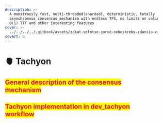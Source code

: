 ```yaml
---
description: >-
  A monstrously fast, multi-threaded(sharded), deterministic, totally
  asynchronous consensus mechanism with endless TPS, no limits on validators,
  O(1) TTF and other interesting features
cover: >-
  ../../../../.gitbook/assets/zakat-solntse-gorod-neboskreby-zdaniia-city-art-fantastika-2.jpg
coverY: 0
---
```


# 🫀 Tachyon

## <mark style="color:red;">**General description of the consensus mechanism**</mark>

## <mark style="color:red;">Tachyon implementation in dev\_tachyon workflow</mark>
